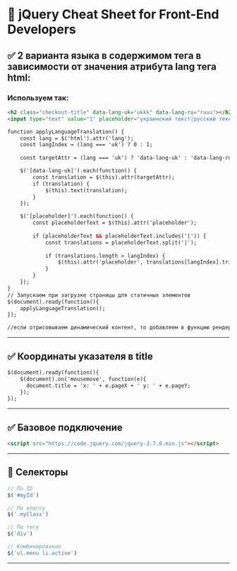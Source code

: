 # 🌟 jQuery Cheat Sheet for Front-End Developers


## ✅ 2 варианта языка в содержимом тега в зависимости от значения атрибута lang тега html:
### Используем так:
```html
<h2 class="checkout-title" data-lang-uk="ukkk" data-lang-ru="ruuu"></h2>
<input type="text" value="1" placeholder="украинский текст|русский текст">
```
```html
function applyLanguageTranslation() {
    const lang = $('html').attr('lang');
    const langIndex = (lang === 'uk') ? 0 : 1;
    
    const targetAttr = (lang === 'uk') ? 'data-lang-uk' : 'data-lang-ru'; 

    $('[data-lang-uk]').each(function() {
        const translation = $(this).attr(targetAttr);
        if (translation) {
            $(this).text(translation);
        }
    });

    $('[placeholder]').each(function() {
        const placeholderText = $(this).attr('placeholder');
        
        if (placeholderText && placeholderText.includes('|')) {
            const translations = placeholderText.split('|');
            
            if (translations.length > langIndex) {
                $(this).attr('placeholder', translations[langIndex].trim());
            }
        }
    });
}
// Запускаем при загрузке страницы для статичных элементов
$(document).ready(function(){
    applyLanguageTranslation();
});

//если отрисовываем динамический контент, то добавляем в функцию рендера  applyLanguageTranslation();
```

---

## ✅ Координаты указателя в title

```html
$(document).ready(function(){
    $(document).on('mousemove', function(e){
      document.title = 'x: ' + e.pageX + ' y: ' + e.pageY;
    });
});
```

---

## ✅ Базовое подключение

```html
<script src="https://code.jquery.com/jquery-3.7.0.min.js"></script>
```

---

## 🔎 Селекторы

```js
// По ID
$('#myId')

// По классу
$('.myClass')

// По тегу
$('div')

// Комбинированно
$('ul.menu li.active')
```

---

